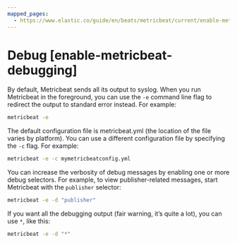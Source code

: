 ```yaml
---
mapped_pages:
  - https://www.elastic.co/guide/en/beats/metricbeat/current/enable-metricbeat-debugging.html
---
```


# Debug [enable-metricbeat-debugging]

By default, Metricbeat sends all its output to syslog. When you run Metricbeat in the foreground, you can use the `-e` command line flag to redirect the output to standard error instead. For example:

```sh
metricbeat -e
```

The default configuration file is metricbeat.yml (the location of the file varies by platform). You can use a different configuration file by specifying the `-c` flag. For example:

```sh
metricbeat -e -c mymetricbeatconfig.yml
```

You can increase the verbosity of debug messages by enabling one or more debug selectors. For example, to view publisher-related messages, start Metricbeat with the `publisher` selector:

```sh
metricbeat -e -d "publisher"
```

If you want all the debugging output (fair warning, it’s quite a lot), you can use `*`, like this:

```sh
metricbeat -e -d "*"
```

